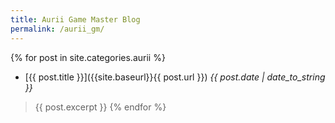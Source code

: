 ```yaml
---
title: Aurii Game Master Blog
permalink: /aurii_gm/
---
```


{% for post in site.categories.aurii %}
* [{{ post.title }}]({{site.baseurl}}{{ post.url }}) *{{ post.date | date_to_string }}*
> {{ post.excerpt }}
{% endfor %}